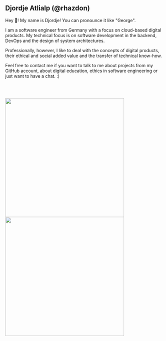 ## Djordje Atlialp (@rhazdon)

Hey 👋! My name is Djordje! You can pronounce it like "George". 

I am a software engineer from Germany with a focus on cloud-based digital products. My technical focus is on software development in the backend, DevOps and the design of system architectures. 

Professionally, however, I like to deal with the concepts of digital products, their ethical and social added value and the transfer of technical know-how. 

Feel free to contact me if you want to talk to me about projects from my GitHub account, about digital education, ethics in software engineering or just want to have a chat. :) 

<br /><br />

<img src="https://github-readme-stats.vercel.app/api?username=rhazdon&show_icons=true&theme=dark" width="380">
<img src="https://github-readme-stats.vercel.app/api/top-langs/?username=rhazdon&layout=compact&theme=dark" width="380">
